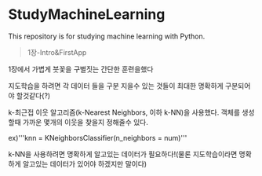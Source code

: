 # StudyMachineLearning

This repository is for studying machine learning with Python.

>1장-Intro&FirstApp

1장에서 가볍게 붓꽃을 구별짓는 간단한 훈련을했다

지도학습을 하려면 각 데이터 들을 구분 지을수 있는 것들이 최대한 명확하게 구분되어야 할것같다(?)

k-최근접 이웃 알고리즘(k-Nearest Neighbors, 이하 k-NN)을 사용했다.
객체를 생성할때 가까운 몇개의 이웃을 찾을지 정해줄수 있다.

ex)'''knn = KNeighborsClassifier(n_neighbors = num)'''

k-NN을 사용하려면 명확하게 알고있는 데이터가 필요하다!(물론 지도학습이라면 명확하게 알고있는 데이터가 있어야 하겠지만 말이다)
